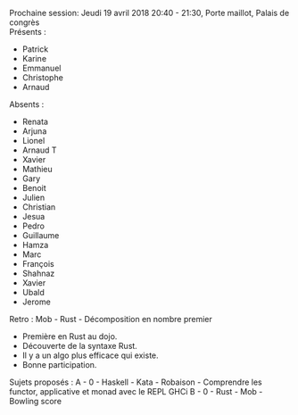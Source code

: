 Prochaine session:  Jeudi 19 avril 2018 20:40 - 21:30, Porte maillot, Palais de congrès  
Présents :
- Patrick
- Karine
- Emmanuel
- Christophe
- Arnaud


Absents :
- Renata
- Arjuna
- Lionel
- Arnaud T
- Xavier
- Mathieu
- Gary
- Benoit
- Julien
- Christian
- Jesua
- Pedro
- Guillaume
- Hamza
- Marc
- François
- Shahnaz
- Xavier
- Ubald
- Jerome


Retro : Mob - Rust - Décomposition en nombre premier 

- Première en Rust au dojo.
- Découverte de la syntaxe Rust.
- Il y a un algo plus efficace qui existe.
- Bonne participation. 

Sujets proposés :
A - 0 - Haskell - Kata - Robaison - Comprendre les functor, applicative et monad avec le REPL GHCi
B - 0 - Rust - Mob - Bowling score

